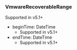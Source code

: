 ### VmwareRecoverableRange
Supported in v5.1+

- beginTime: DateTime
  - Supported in v5.1+
- endTime: DateTime
  - Supported in v5.1+
